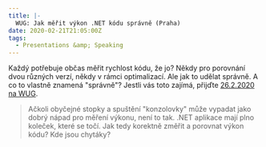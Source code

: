 ```yaml
---
title: |-
  WUG: Jak měřit výkon .NET kódu správně (Praha)
date: 2020-02-21T21:05:00Z
tags:
  - Presentations &amp; Speaking
---
```

Každý potřebuje občas měřit rychlost kódu, že jo? Někdy pro porovnání dvou různých verzí, někdy v rámci optimalizací. Ale jak to udělat správně. A co to vlastně znamená "správně"? Jestli vás toto zajímá, přijďte [26.2.2020 na WUG][1]. 

<!-- excerpt -->

> Ačkoli obyčejné stopky a spuštění "konzolovky" může vypadat jako dobrý nápad pro měření výkonu, není to tak. .NET aplikace mají plno koleček, které se točí. Jak tedy korektně změřit a porovnat výkon kódu? Kde jsou chytáky? 

[1]: https://www.wug.cz/praha/akce/1253-Jak-merit-vykon-NET-kodu-spravne